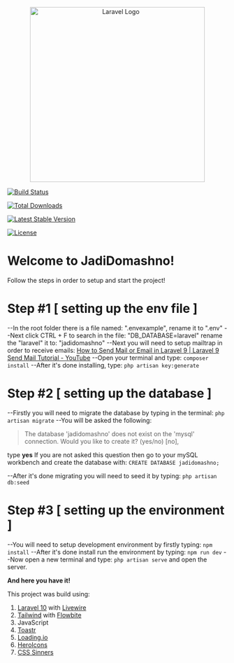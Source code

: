 <p  align="center"><a  href="https://laravel.com"  target="_blank"><img  src="https://raw.githubusercontent.com/laravel/art/master/logo-lockup/5%20SVG/2%20CMYK/1%20Full%20Color/laravel-logolockup-cmyk-red.svg"  width="400"  alt="Laravel Logo"></a></p>

  

<p  align="center">

<a  href="https://github.com/laravel/framework/actions"><img  src="https://github.com/laravel/framework/workflows/tests/badge.svg"  alt="Build Status"></a>

<a  href="https://packagist.org/packages/laravel/framework"><img  src="https://img.shields.io/packagist/dt/laravel/framework"  alt="Total Downloads"></a>

<a  href="https://packagist.org/packages/laravel/framework"><img  src="https://img.shields.io/packagist/v/laravel/framework"  alt="Latest Stable Version"></a>

<a  href="https://packagist.org/packages/laravel/framework"><img  src="https://img.shields.io/packagist/l/laravel/framework"  alt="License"></a>

</p>


# Welcome to JadiDomashno!
Follow the steps in order to setup and start the project!

# Step #1 [ setting up the env file ]
--In the root folder there is a file named: ".envexample", rename it to ".env"
--Next click CTRL + F to search in the file: "DB_DATABASE=laravel" rename the "laravel"  it to: "jadidomashno"
--Next you will need to setup mailtrap in order to receive emails: [How to Send Mail or Email in Laravel 9 | Laravel 9 Send Mail Tutorial - YouTube](https://www.youtube.com/watch?v=WU4_HzTa6PM)
--Open your terminal and type: `composer install`
--After it's done installing, type: `php artisan key:generate`
# Step #2 [ setting up the database ]
--Firstly you will need to migrate the database by typing in the terminal: `php artisan migrate`
--You will be asked the following: 

> The database 'jadidomashno' does not exist on the 'mysql' connection. 
> Would you like to create it? (yes/no) [no],

  type **yes**
  If you are not asked this question then go to your mySQL workbench and create the database with: `CREATE DATABASE jadidomashno;`
  
  --After it's done migrating you will need to seed it by typing: `php artisan db:seed`
# Step #3 [ setting up the environment ]
--You will need to setup development environment by firstly typing: `npm install`
--After it's done install run the environment by typing: `npm run dev`
--Now open a new terminal and type: `php artisan serve` and open the server.

**And here you have it!**

This project was build using:

 1. [Laravel 10](https://laravel.com/) with [Livewire](https://laravel-livewire.com/)
 2. [Tailwind](https://tailwindcss.com/) with [Flowbite](https://flowbite.com/)
 3. JavaScript
 4. [Toastr](https://github.com/CodeSeven/toastr)
 5. [Loading.io](https://loading.io/)
 6. [HeroIcons](https://heroicons.com/)
 7. [CSS Sinners](https://labs.danielcardoso.net/load-awesome/animations.html)